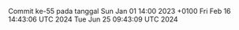 Commit ke-55 pada tanggal Sun Jan 01 14:00 2023 +0100
Fri Feb 16 14:43:06 UTC 2024
Tue Jun 25 09:43:09 UTC 2024
